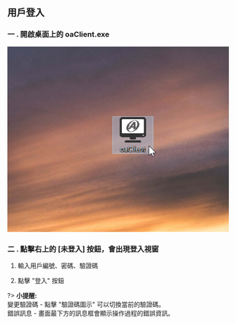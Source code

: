 ## 用戶登入

### 一 . 開啟桌面上的 oaClient.exe

![oaClient.exe 意示圖▲](../assets/oaclient.png)

### 二 . 點擊右上的 [未登入] 按鈕，會出現登入視窗

1. 輸入用戶編號、密碼、驗證碼

2. 點擊 "登入" 按鈕

?> **小提醒:** \
變更驗證碼 - 點擊 "驗證碼圖示" 可以切換當前的驗證碼。\
錯誤訊息 - 畫面最下方的訊息框會顯示操作過程的錯誤資訊。

